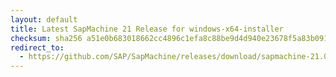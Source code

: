 ```yaml
---
layout: default
title: Latest SapMachine 21 Release for windows-x64-installer
checksum: sha256 a51e0b683018662cc4896c1efa8c88be9d4d940e23678f5a83b09183d3c12cfc
redirect_to:
  - https://github.com/SAP/SapMachine/releases/download/sapmachine-21.0.6/sapmachine-jre-21.0.6_windows-x64_bin.msi
---
```

